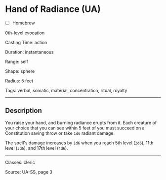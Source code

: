 # Hand of Radiance (UA)

- [ ] Homebrew

0th-level evocation

Casting Time: action

Duration: instantaneous

Range: self

Shape: sphere

Radius: 5 feet

Tags: verbal, somatic, material, concentration, ritual, royalty

---

## Description
You raise your hand, and burning radiance erupts from it. Each creature of your choice that you can see within 5 feet of you must succeed on a Constitution saving throw or take `1d6` radiant damage.

The spell's damage increases by `1d6` when you reach 5th level (`2d6`), 11th level (`3d6`), and 17th level (`4d6`).

---

Classes: cleric

Source: UA-SS, page 3
